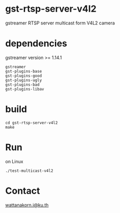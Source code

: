# gst-rtsp-server-v4l2
gstreamer RTSP server multicast form V4L2 camera

# dependencies
gstreamer version >= 1.14.1
```
gstreamer 
gst-plugins-base
gst-plugins-good
gst-plugins-ugly
gst-plugins-bad
gst-plugins-libav
```

# build
```
cd gst-rtsp-server-v4l2
make
```

# Run
on Linux
```
./test-multicast-v4l2
```

# Contact
wattanakorn.i@ku.th
